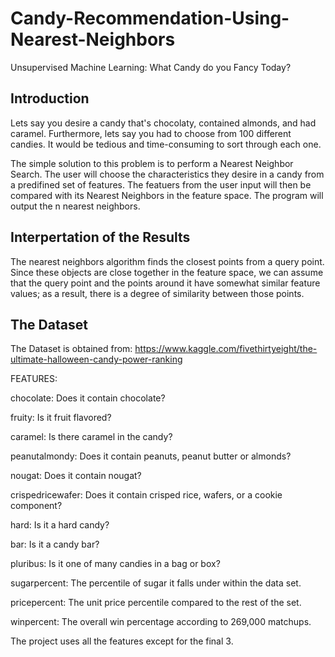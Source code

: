 # Candy-Recommendation-Using-Nearest-Neighbors
Unsupervised Machine Learning: What Candy do you Fancy Today? 


Introduction
------------------------------
Lets say you desire a candy that's chocolaty, contained almonds, and had caramel. Furthermore, lets say you had to choose from 100 different candies. It would be tedious and time-consuming to sort through each one.

The simple solution to this problem is to perform a Nearest Neighbor Search. The user will choose the characteristics they desire in a candy from a predifined set of features. The featuers from the user input will then be compared with its Nearest Neighbors in the feature space. The program will output the n nearest neighbors.

Interpertation of the Results
-----------------------------
The nearest neighbors algorithm finds the closest points from a query point. Since these objects are close together in the feature space, we can assume that the query point and the points around it have somewhat similar feature values; as a result, there is a degree of similarity between those points.

The Dataset
-----------------------------
The Dataset is obtained from: https://www.kaggle.com/fivethirtyeight/the-ultimate-halloween-candy-power-ranking

FEATURES:

chocolate: Does it contain chocolate?

fruity: Is it fruit flavored?

caramel: Is there caramel in the candy?

peanutalmondy: Does it contain peanuts, peanut butter or almonds?

nougat: Does it contain nougat?

crispedricewafer: Does it contain crisped rice, wafers, or a cookie component?

hard: Is it a hard candy?

bar: Is it a candy bar?

pluribus: Is it one of many candies in a bag or box?

sugarpercent: The percentile of sugar it falls under within the data set.

pricepercent: The unit price percentile compared to the rest of the set.

winpercent: The overall win percentage according to 269,000 matchups.

The project uses all the features except for the final 3.



